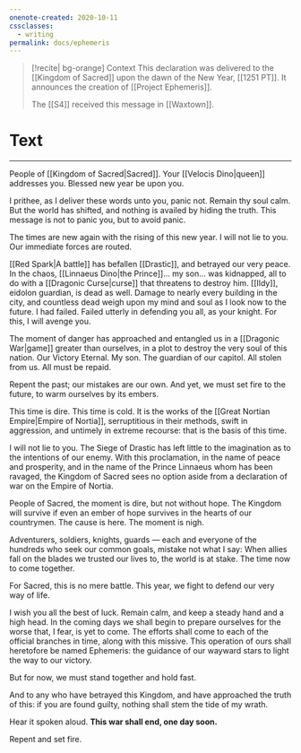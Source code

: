 ```yaml
---
onenote-created: 2020-10-11
cssclasses:
  - writing
permalink: docs/ephemeris
---
```

>[!recite| bg-orange] Context
This declaration was delivered to the [[Kingdom of Sacred]] upon the dawn of the New Year, [[1251 PT]]. It announces the creation of [[Project Ephemeris]].
>
> The [[S4]]  received this message in [[Waxtown]].

# Text
---
People of [[Kingdom of Sacred|Sacred]]. Your [[Velocis Dino|queen]] addresses you. Blessed new year be upon you.

I prithee, as I deliver these words unto you, panic not. Remain thy soul calm. But the world has shifted, and nothing is availed by hiding the truth. This message is not to panic you, but to avoid panic. 

The times are new again with the rising of this new year. I will not lie to you. Our immediate forces are routed. 

[[Red Spark|A battle]] has befallen [[Drastic]], and betrayed our very peace. In the chaos, [[Linnaeus Dino|the Prince]]… my son… was kidnapped, all to do with a [[Dragonic Curse|curse]] that threatens to destroy him. [[Ildy]], eidolon guardian, is dead as well. Damage to nearly every building in the city, and countless dead weigh upon my mind and soul as I look now to the future. I had failed. Failed utterly in defending you all, as your knight. For this, I will avenge you.

The moment of danger has approached and entangled us in a [[Dragonic War|game]] greater than ourselves, in a plot to destroy the very soul of this nation. Our Victory Eternal. My son. The guardian of our capitol. All stolen from us. All must be repaid.

Repent the past; our mistakes are our own. And yet, we must set fire to the future, to warm ourselves by its embers.

This time is dire. This time is cold. It is the works of the [[Great Nortian Empire|Empire of Nortia]], serruptitious in their methods, swift in aggression, and untimely in extreme recourse: that is the basis of this time.

I will not lie to you. The Siege of Drastic has left little to the imagination as to the intentions of our enemy. With this proclamation, in the name of peace and prosperity, and in the name of the Prince Linnaeus whom has been ravaged, the Kingdom of Sacred sees no option aside from a declaration of war on the Empire of Nortia.

People of Sacred, the moment is dire, but not without hope. The Kingdom will survive if even an ember of hope survives in the hearts of our countrymen. The cause is here. The moment is nigh. 

Adventurers, soldiers, knights, guards — each and everyone of the hundreds who seek our common goals, mistake not what I say: When allies fall on the blades we trusted our lives to, the world is at stake. The time now to come together.

For Sacred, this is no mere battle. This year, we fight to defend our very way of life.

I wish you all the best of luck. Remain calm, and keep a steady hand and a high head. In the coming days we shall begin to prepare ourselves for the worse that, I fear, is yet to come. The efforts shall come to each of the official branches in time, along with this missive. This operation of ours shall heretofore be named Ephemeris: the guidance of our wayward stars to light the way to our victory.

But for now, we must stand together and hold fast.

And to any who have betrayed this Kingdom, and have approached the truth of this: if you are found guilty, nothing shall stem the tide of my wrath.

Hear it spoken aloud. **This war shall end, one day soon.**

Repent and set fire.